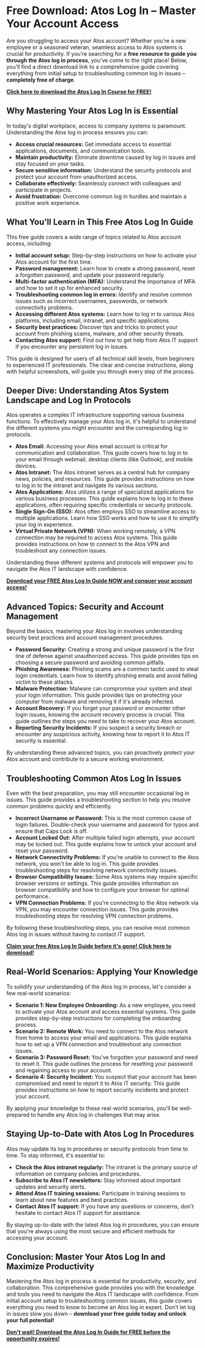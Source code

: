 # Free Download: Atos Log In – Master Your Account Access

Are you struggling to access your Atos account? Whether you're a new employee or a seasoned veteran, seamless access to Atos systems is crucial for productivity. If you’re searching for a **free resource to guide you through the Atos log in process**, you’ve come to the right place! Below, you’ll find a direct download link to a comprehensive guide covering everything from initial setup to troubleshooting common log in issues – **completely free of charge**.

[**Click here to download the Atos Log In Course for FREE!**](https://udemywork.com/atos-log-in)

## Why Mastering Your Atos Log In is Essential

In today's digital workplace, access to company systems is paramount. Understanding the Atos log in process ensures you can:

*   **Access crucial resources:** Get immediate access to essential applications, documents, and communication tools.
*   **Maintain productivity:** Eliminate downtime caused by log in issues and stay focused on your tasks.
*   **Secure sensitive information:** Understand the security protocols and protect your account from unauthorized access.
*   **Collaborate effectively:** Seamlessly connect with colleagues and participate in projects.
*   **Avoid frustration:** Overcome common log in hurdles and maintain a positive work experience.

## What You'll Learn in This Free Atos Log In Guide

This free guide covers a wide range of topics related to Atos account access, including:

*   **Initial account setup:** Step-by-step instructions on how to activate your Atos account for the first time.
*   **Password management:** Learn how to create a strong password, reset a forgotten password, and update your password regularly.
*   **Multi-factor authentication (MFA):** Understand the importance of MFA and how to set it up for enhanced security.
*   **Troubleshooting common log in errors:** Identify and resolve common issues such as incorrect usernames, passwords, or network connectivity problems.
*   **Accessing different Atos systems:** Learn how to log in to various Atos platforms, including email, intranet, and specific applications.
*   **Security best practices:** Discover tips and tricks to protect your account from phishing scams, malware, and other security threats.
*   **Contacting Atos support:** Find out how to get help from Atos IT support if you encounter any persistent log in issues.

This guide is designed for users of all technical skill levels, from beginners to experienced IT professionals. The clear and concise instructions, along with helpful screenshots, will guide you through every step of the process.

## Deeper Dive: Understanding Atos System Landscape and Log In Protocols

Atos operates a complex IT infrastructure supporting various business functions. To effectively manage your Atos log in, it's helpful to understand the different systems you might encounter and the corresponding log in protocols.

*   **Atos Email:** Accessing your Atos email account is critical for communication and collaboration. This guide covers how to log in to your email through webmail, desktop clients (like Outlook), and mobile devices.
*   **Atos Intranet:** The Atos intranet serves as a central hub for company news, policies, and resources. This guide provides instructions on how to log in to the intranet and navigate its various sections.
*   **Atos Applications:** Atos utilizes a range of specialized applications for various business processes. This guide explains how to log in to these applications, often requiring specific credentials or security protocols.
*   **Single Sign-On (SSO):** Atos often employs SSO to streamline access to multiple applications. Learn how SSO works and how to use it to simplify your log in experience.
*   **Virtual Private Network (VPN):** When working remotely, a VPN connection may be required to access Atos systems. This guide provides instructions on how to connect to the Atos VPN and troubleshoot any connection issues.

Understanding these different systems and protocols will empower you to navigate the Atos IT landscape with confidence.

[**Download your FREE Atos Log In Guide NOW and conquer your account access!**](https://udemywork.com/atos-log-in)

## Advanced Topics: Security and Account Management

Beyond the basics, mastering your Atos log in involves understanding security best practices and account management procedures.

*   **Password Security:** Creating a strong and unique password is the first line of defense against unauthorized access. This guide provides tips on choosing a secure password and avoiding common pitfalls.
*   **Phishing Awareness:** Phishing scams are a common tactic used to steal login credentials. Learn how to identify phishing emails and avoid falling victim to these attacks.
*   **Malware Protection:** Malware can compromise your system and steal your login information. This guide provides tips on protecting your computer from malware and removing it if it's already infected.
*   **Account Recovery:** If you forget your password or encounter other login issues, knowing the account recovery process is crucial. This guide outlines the steps you need to take to recover your Atos account.
*   **Reporting Security Incidents:** If you suspect a security breach or encounter any suspicious activity, knowing how to report it to Atos IT security is essential.

By understanding these advanced topics, you can proactively protect your Atos account and contribute to a secure working environment.

## Troubleshooting Common Atos Log In Issues

Even with the best preparation, you may still encounter occasional log in issues. This guide provides a troubleshooting section to help you resolve common problems quickly and efficiently.

*   **Incorrect Username or Password:** This is the most common cause of login failures. Double-check your username and password for typos and ensure that Caps Lock is off.
*   **Account Locked Out:** After multiple failed login attempts, your account may be locked out. This guide explains how to unlock your account and reset your password.
*   **Network Connectivity Problems:** If you're unable to connect to the Atos network, you won't be able to log in. This guide provides troubleshooting steps for resolving network connectivity issues.
*   **Browser Compatibility Issues:** Some Atos systems may require specific browser versions or settings. This guide provides information on browser compatibility and how to configure your browser for optimal performance.
*   **VPN Connection Problems:** If you're connecting to the Atos network via VPN, you may encounter connection issues. This guide provides troubleshooting steps for resolving VPN connection problems.

By following these troubleshooting steps, you can resolve most common Atos log in issues without having to contact IT support.

[**Claim your free Atos Log In Guide before it's gone! Click here to download!**](https://udemywork.com/atos-log-in)

## Real-World Scenarios: Applying Your Knowledge

To solidify your understanding of the Atos log in process, let's consider a few real-world scenarios:

*   **Scenario 1: New Employee Onboarding:** As a new employee, you need to activate your Atos account and access essential systems. This guide provides step-by-step instructions for completing the onboarding process.
*   **Scenario 2: Remote Work:** You need to connect to the Atos network from home to access your email and applications. This guide explains how to set up a VPN connection and troubleshoot any connection issues.
*   **Scenario 3: Password Reset:** You've forgotten your password and need to reset it. This guide outlines the process for resetting your password and regaining access to your account.
*   **Scenario 4: Security Incident:** You suspect that your account has been compromised and need to report it to Atos IT security. This guide provides instructions on how to report security incidents and protect your account.

By applying your knowledge to these real-world scenarios, you'll be well-prepared to handle any Atos log in challenges that may arise.

## Staying Up-to-Date with Atos Log In Procedures

Atos may update its log in procedures or security protocols from time to time. To stay informed, it's essential to:

*   **Check the Atos intranet regularly:** The intranet is the primary source of information on company policies and procedures.
*   **Subscribe to Atos IT newsletters:** Stay informed about important updates and security alerts.
*   **Attend Atos IT training sessions:** Participate in training sessions to learn about new features and best practices.
*   **Contact Atos IT support:** If you have any questions or concerns, don't hesitate to contact Atos IT support for assistance.

By staying up-to-date with the latest Atos log in procedures, you can ensure that you're always using the most secure and efficient methods for accessing your account.

## Conclusion: Master Your Atos Log In and Maximize Productivity

Mastering the Atos log in process is essential for productivity, security, and collaboration. This comprehensive guide provides you with the knowledge and tools you need to navigate the Atos IT landscape with confidence. From initial account setup to troubleshooting common issues, this guide covers everything you need to know to become an Atos log in expert. Don't let log in issues slow you down – **download your free guide today and unlock your full potential!**

[**Don't wait! Download the Atos Log In Guide for FREE before the opportunity expires!**](https://udemywork.com/atos-log-in)
